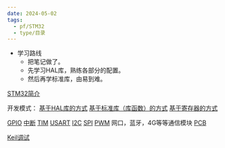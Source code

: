 ```yaml
---
date: 2024-05-02
tags:
  - pf/STM32
  - type/目录
---
```

- 学习路线
    - 把笔记做了。
    - 先学习HAL库，熟练各部分的配置。
    - 然后再学标准库，由易到难。

[STM32简介](知识点/STM32简介.md)

开发模式：
[基于HAL库的方式](HAL库/基于HAL库的方式.md)
[基于标准库（库函数）的方式](知识点/基于标准库（库函数）的方式.md)
[基于寄存器的方式](知识点/基于寄存器的方式.md)

[GPIO](模块/GPIO.md)
[中断](模块/中断.md)
[TIM](模块/TIM.md)
[USART](模块/USART.md)
[I2C](模块/I2C.md)
[SPI](模块/SPI.md)
[PWM](知识点/PWM.md)
网口，蓝牙，4G等等通信模块
[PCB](知识点/PCB.md)

[Keil调试](知识点/Keil调试.md)

